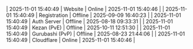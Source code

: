 | 2025-11-01 15:40:49 | Website | Online | 2025-11-01 15:40:46 |
| 2025-11-01 15:40:49 | Registration | Offline | 2025-09-09 16:40:23 |
| 2025-11-01 15:40:49 | Auth Server | Offline | 2025-08-18 09:33:31 |
| 2025-11-01 15:40:49 | Kezan (PvE) | Offline | 2025-10-11 12:51:30 |
| 2025-11-01 15:40:49 | Gurubashi (PvP) | Offline | 2025-08-23 21:44:06 |
| 2025-11-01 15:40:49 | Cloudflare | Online | 2025-11-01 15:40:46 |
